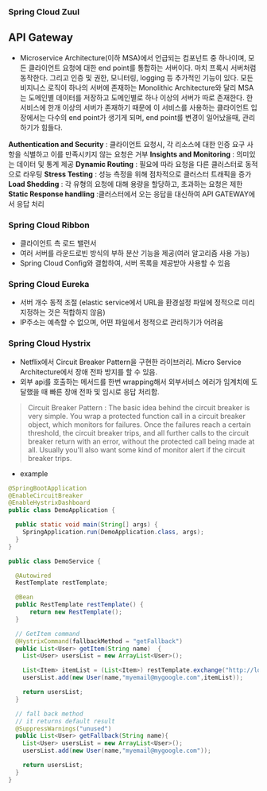 ### Spring Cloud Zuul

## API Gateway
- Microservice Architecture(이하 MSA)에서 언급되는 컴포넌트 중 하나이며, 모든 클라이언트 요청에 대한 end point를 통합하는 서버이다. 마치 프록시 서버처럼 동작한다. 그리고 인증 및 권한, 모니터링, logging 등 추가적인 기능이 있다. 모든 비지니스 로직이 하나의 서버에 존재하는 Monolithic Architecture와 달리 MSA는 도메인별 데이터를 저장하고 도메인별로 하나 이상의 서버가 따로 존재한다. 한 서비스에 한개 이상의 서버가 존재하기 때문에 이 서비스를 사용하는 클라이언트 입장에서는 다수의 end point가 생기게 되며, end point를 변경이 일어났을때, 관리하기가 힘들다.

**Authentication and Security** : 클라이언트 요청시, 각 리소스에 대한 인증 요구 사항을 식별하고 이를 만족시키지 않는 요청은 거부
**Insights and Monitoring** : 의미있는 데이터 및 통계 제공
**Dynamic Routing** : 필요에 따라 요청을 다른 클러스터로 동적으로 라우팅
**Stress Testing** : 성능 측정을 위해 점차적으로 클러스터 트래픽을 증가
**Load Shedding** : 각 유형의 요청에 대해 용량을 할당하고, 초과하는 요청은 제한
**Static Response handling** :클러스터에서 오는 응답을 대신하여 API GATEWAY에서 응답 처리

### Spring Cloud Ribbon
- 클라이언트 측 로드 밸런서
- 여러 서버를 라운드로빈 방식의 부하 분산 기능을 제공(여러 알고리즘 사용 가능)
- Spring Cloud Config와 결합하여, 서버 목록을 제공받아 사용할 수 있음

### Spring Cloud Eureka
- 서버 개수 동적 조절 (elastic service에서 URL을 환경설정 파일에 정적으로 미리 지정하는 것은 적합하지 않음)
- IP주소는 예측할 수 없으며, 어떤 파일에서 정적으로 관리하기가 어려움

### Spring Cloud Hystrix
- Netflix에서 Circuit Breaker Pattern을 구현한 라이브러리. Micro Service Architecture에서 장애 전파 방지를 할 수 있음.
- 외부 api를 호출하는 메서드를 한번 wrapping해서 외부서비스 에러가 임계치에 도달했을 때 빠른 장애 전파 및 임시로 응답 처리함.
> Circuit Breaker Pattern : The basic idea behind the circuit breaker is very simple. You wrap a protected function call in a circuit breaker object, which monitors for failures. Once the failures reach a certain threshold, the circuit breaker trips, and all further calls to the circuit breaker return with an error, without the protected call being made at all. Usually you'll also want some kind of monitor alert if the circuit breaker trips.
- example
```java
@SpringBootApplication
@EnableCircuitBreaker
@EnableHystrixDashboard
public class DemoApplication {

  public static void main(String[] args) {
    SpringApplication.run(DemoApplication.class, args);
  }
}

public class DemoService {

  @Autowired
  RestTemplate restTemplate;

  @Bean
  public RestTemplate restTemplate() {
      return new RestTemplate();
  }

  // GetItem command
  @HystrixCommand(fallbackMethod = "getFallback")
  public List<User> getItem(String name)  {
    List<User> usersList = new ArrayList<User>();

    List<Item> itemList = (List<Item>) restTemplate.exchange("http://localhost:8082/users/"+name+"/items", HttpMethod.GET, null ,new ParameterizedTypeReference<List<Item>>() {}).getBody();
    usersList.add(new User(name,"myemail@mygoogle.com",itemList));

    return usersList;
  }

  // fall back method
  // it returns default result
  @SuppressWarnings("unused")
  public List<User> getFallback(String name){
    List<User> usersList = new ArrayList<User>();
    usersList.add(new User(name,"myemail@mygoogle.com"));

    return usersList;
  }
}
```
